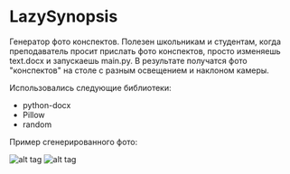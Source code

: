 # LazySynopsis
Генератор фото конспектов. 
Полезен школьникам и студентам, когда преподаватель просит прислать фото конспектов, просто изменяешь text.docx и запускаешь main.py. 
В результате получатся фото "конспектов" на столе с разным освещением и наклоном камеры. 

Использовались следующие библиотеки:
- python-docx
- Pillow 
- random

Пример сгенерированного фото:

![alt tag](https://i.ibb.co/WV5qW9M/1.png"1")​ 
![alt tag](https://i.ibb.co/Dr66Dh9/1.png")​ 
